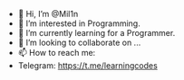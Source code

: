 - 👋 Hi, I’m @Mil1n
- 👀 I’m interested in Programming.
- 🌱 I’m currently learning for a Programmer.
- 💞️ I’m looking to collaborate on ...
- 📫 How to reach me:
- Telegram: https://t.me/learningcodes


